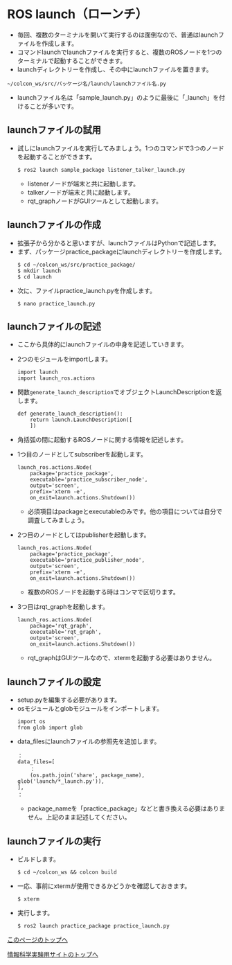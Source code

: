 # ROS launch（ローンチ）
- 毎回、複数のターミナルを開いて実行するのは面倒なので、普通はlaunchファイルを作成します。
- コマンドlaunchでlaunchファイルを実行すると、複数のROSノードを1つのターミナルで起動することができます。
- launchディレクトリーを作成し、その中にlaunchファイルを置きます。
```
~/colcon_ws/src/パッケージ名/launch/launchファイル名.py
```
- launchファイル名は「sample_launch.py」のように最後に「_launch」を付けることが多いです。

## launchファイルの試用
- 試しにlaunchファイルを実行してみましょう。1つのコマンドで3つのノードを起動することができます。
    ```
    $ ros2 launch sample_package listener_talker_launch.py
    ```
    - listenerノードが端末と共に起動します。
    - talkerノードが端末と共に起動します。
    - rqt_graphノードがGUIツールとして起動します。

## launchファイルの作成
- 拡張子から分かると思いますが、launchファイルはPythonで記述します。
- まず、パッケージpractice_packageにlaunchディレクトリーを作成します。
    ```
    $ cd ~/colcon_ws/src/practice_package/
    $ mkdir launch
    $ cd launch
    ```
- 次に、ファイルpractice_launch.pyを作成します。
    ```
    $ nano practice_launch.py
    ```

## launchファイルの記述
- ここから具体的にlaunchファイルの中身を記述していきます。
- 2つのモジュールをimportします。
    ```
    import launch
    import launch_ros.actions
    ```

- 関数`generate_launch_description`でオブジェクトLaunchDescriptionを返します。
    ```
    def generate_launch_description():
        return launch.LaunchDescription([
        ])
    ```

- 角括弧の間に起動するROSノードに関する情報を記述します。
- 1つ目のノードとしてsubscriberを起動します。
    ```
    launch_ros.actions.Node(
        package='practice_package',
        executable='practice_subscriber_node',
        output='screen',
        prefix='xterm -e',
        on_exit=launch.actions.Shutdown())
    ```
    - 必須項目はpackageとexecutableのみです。他の項目については自分で調査してみましょう。
- 2つ目のノードとしてはpublisherを起動します。
    ```
    launch_ros.actions.Node(
        package='practice_package',
        executable='practice_publisher_node',
        output='screen',
        prefix='xterm -e',
        on_exit=launch.actions.Shutdown())
    ```
    - 複数のROSノードを起動する時はコンマで区切ります。
- 3つ目はrqt_graphを起動します。
    ```
    launch_ros.actions.Node(
        package='rqt_graph',
        executable='rqt_graph',
        output='screen',
        on_exit=launch.actions.Shutdown())
    ```
    - rqt_graphはGUIツールなので、xtermを起動する必要はありません。

## launchファイルの設定
- setup.pyを編集する必要があります。
- osモジュールとglobモジュールをインポートします。
    ```
    import os
    from glob import glob
    ```
- data_filesにlaunchファイルの参照先を追加します。
    ```
    ：
    data_files=[
        ：
        (os.path.join('share', package_name), glob('launch/*_launch.py')),
    ],
    ：
    ```
    - package_nameを「practice_package」などと書き換える必要はありません。上記のまま記述してください。

## launchファイルの実行
- ビルドします。
    ```
    $ cd ~/colcon_ws && colcon build
    ```

- 一応、事前にxtermが使用できるかどうかを確認しておきます。
    ```
    $ xterm
    ```

- 実行します。
    ```
    $ ros2 launch practice_package practice_launch.py
    ```

[このページのトップへ](#)

[情報科学実験用サイトのトップへ](https://stl-apu.github.io/laboratory_experiments/)
